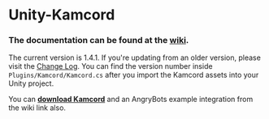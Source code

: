 Unity-Kamcord
=============

<h3>The documentation can be found at the <a href="https://github.com/kamcord/Unity-Kamcord/wiki">wiki</a>.</h3>

The current version is 1.4.1. If you're updating from an older version, please visit the <a href="https://github.com/kamcord/Unity-Kamcord/wiki/Change-Log">Change Log</a>. You can find the version number inside <code>Plugins/Kamcord/Kamcord.cs</code> after you import the Kamcord assets into your Unity project.

You can <b><a href="https://github.com/kamcord/Unity-Kamcord/wiki/Download">download Kamcord</a></b> and an AngryBots example integration from the wiki link also.

